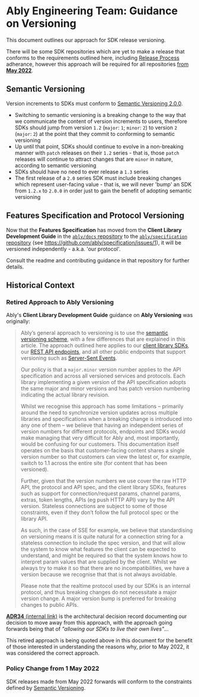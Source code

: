 # Ably Engineering Team: Guidance on Versioning

This document outlines our approach for SDK release versioning.

There will be some SDK repositories which are yet to make a release that conforms to the requirements outlined here,
including [Release Process](releases.md#release-process) adherance, however this approach will be required for all repositories
[from **May 2022**](#policy-change-from-1-may-2022).

## Semantic Versioning

Version increments to SDKs must conform to [Semantic Versioning 2.0.0](https://semver.org/).

- Switching to semantic versioning is a breaking change to the way that we communicate the content of version increments to users, therefore SDKs should jump from version `1.2` (`major`: `1`; `minor`: `2`) to version `2` (`major`: `2`) at the point that they commit to conforming to semantic versioning
- Up until that point, SDKs should continue to evolve in a non-breaking manner with `patch` releases on their `1.2` series - that is, those `patch` releases will continue to attract changes that are `minor` in nature, according to semantic versioning
- SDKs should have no need to ever release a `1.3` series
- The first release of a `2.0` series SDK must include breaking changes which represent user-facing value - that is, we will never 'bump' an SDK from `1.2.x` to `2.0.0` in order just to gain the benefit of adopting semantic versioning

## Features Specification and Protocol Versioning

Now that the **Features Specification** has moved from the **Client Library Development Guide** in the
[`ably/docs` repository](https://github.com/ably/docs)
to the [`ably/specification` repository](https://github.com/ably/specification)
(see https://github.com/ably/specification/issues/1),
it will be versioned independently - a.k.a. 'our protocol'.

Consult the readme and contributing guidance in that repository for further details.

## Historical Context

### Retired Approach to Ably Versioning

Ably's **Client Library Development Guide** guidance on **Ably Versioning** was originally:

> Ably’s general approach to versioning is to use the [semantic versioning scheme](https://semver.org/), with a few differences that are explained in this article. The approach outlined here applies to our [client library SDKs](https://ably.com/download), our [REST API endpoints](https://docs.ably.com/rest-api), and all other public endpoints that support versioning such as [Server-Sent Events](https://docs.ably.com/sse).
>
> Our policy is that a `major.minor` version number applies to the API specification and across all versioned services and protocols. Each library implementing a given version of the API specification adopts the same major and minor versions and has patch version numbering indicating the actual library revision.
>
> Whilst we recognise this approach has some limitations – primarily around the need to synchronize version updates across multiple libraries and specifications when a breaking change is introduced into any one of them – we believe that having an independent series of version numbers for different protocols, endpoints and SDKs would make managing that very difficult for Ably and, most importantly, would be confusing for our customers. This documentation itself operates on the basis that customer-facing content shares a single version number so that customers can view the latest or, for example, switch to 1.1 across the entire site (for content that has been versioned).
>
> Further, given that the version numbers we use cover the raw HTTP API, the protocol and API spec, and the client library SDKs, features such as support for connection/request params, channel params, extras, token lengths, APIs (eg push HTTP API) vary by the API version. Stateless connections are subject to some of those constraints, even if they don’t follow the full protocol spec or the library API.
>
> As such, in the case of SSE for example, we believe that standardising on versioning means it is quite natural for a connection string for a stateless connection to include the spec version, and that will allow the system to know what features the client can be expected to understand, and might be required so that the system knows how to interpret param values that are supplied by the client. Whilst we always try to make it so that there are no incompatibilities, we have a version because we recognise that that is not always avoidable.
>
> Please note that the realtime protocol used by our SDKs is an internal protocol, and thus breaking changes do not necessitate a major version change. A major version bump is preferred for breaking changes to public APIs.

[**ADR34** (internal link)](https://ably.atlassian.net/wiki/spaces/ENG/pages/1505886246/ADR34+SDK+versioning+policy) is the architectural decision record documenting our decision to move away from this approach, with the approach going forwards being that of _"allowing our SDKs to live their own lives"_...

This retired approach is being quoted above in this document for the benefit of those interested in understanding the reasons why, prior to May 2022, it was considered the correct approach.

### Policy Change from 1 May 2022

SDK releases made from May 2022 forwards will conform to the constraints defined by [Semantic Versioning](#semantic-versioning).
